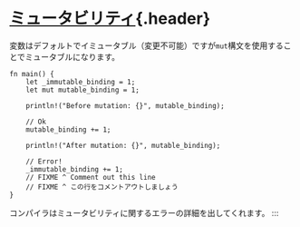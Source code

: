 # [ミュータビリティ](#ミュータビリティ){.header}

変数はデフォルトでイミュータブル（変更不可能）ですが`mut`構文を使用することでミュータブルになります。

    fn main() {
        let _immutable_binding = 1;
        let mut mutable_binding = 1;

        println!("Before mutation: {}", mutable_binding);

        // Ok
        mutable_binding += 1;

        println!("After mutation: {}", mutable_binding);

        // Error!
        _immutable_binding += 1;
        // FIXME ^ Comment out this line
        // FIXME ^ この行をコメントアウトしましょう
    }

コンパイラはミュータビリティに関するエラーの詳細を出してくれます。
:::

